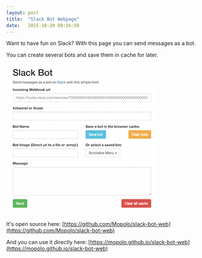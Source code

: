 ```yaml
---
layout: post
title:  "Slack Bot Webpage"
date:   2015-10-20 00:16:50
---
```

Want to have fun on Slack? With this page you can send messages as a bot.

You can create several bots and save them in cache for later.

[![Slack Bot Webpage screenshot](/img/posts/slack-bot-web.png "Click to try it!")](https://mopolo.github.io/slack-bot-web)

It's open source here: [https://github.com/Mopolo/slack-bot-web](https://github.com/Mopolo/slack-bot-web)

And you can use it directly here: [https://mopolo.github.io/slack-bot-web](https://mopolo.github.io/slack-bot-web)
